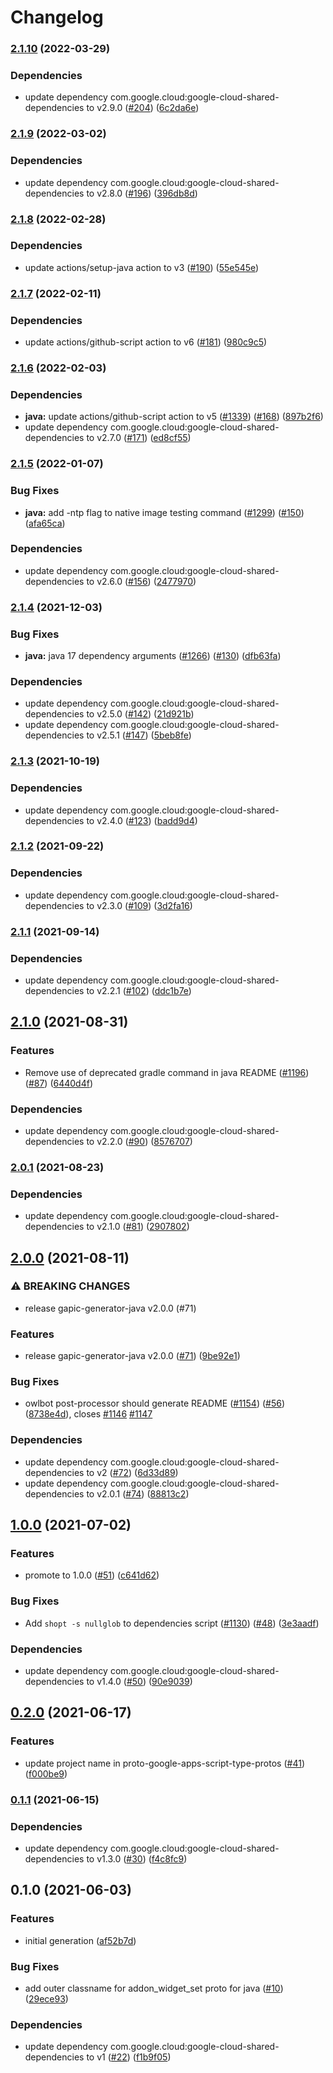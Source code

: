 # Changelog

### [2.1.10](https://github.com/googleapis/java-gsuite-addons/compare/v2.1.9...v2.1.10) (2022-03-29)


### Dependencies

* update dependency com.google.cloud:google-cloud-shared-dependencies to v2.9.0 ([#204](https://github.com/googleapis/java-gsuite-addons/issues/204)) ([6c2da6e](https://github.com/googleapis/java-gsuite-addons/commit/6c2da6eb8b1dd7e654f8fb13e8e61aeca9e2f6a0))

### [2.1.9](https://github.com/googleapis/java-gsuite-addons/compare/v2.1.8...v2.1.9) (2022-03-02)


### Dependencies

* update dependency com.google.cloud:google-cloud-shared-dependencies to v2.8.0 ([#196](https://github.com/googleapis/java-gsuite-addons/issues/196)) ([396db8d](https://github.com/googleapis/java-gsuite-addons/commit/396db8d54b647b9df005b1c342ff36ddb1a7370b))

### [2.1.8](https://github.com/googleapis/java-gsuite-addons/compare/v2.1.7...v2.1.8) (2022-02-28)


### Dependencies

* update actions/setup-java action to v3 ([#190](https://github.com/googleapis/java-gsuite-addons/issues/190)) ([55e545e](https://github.com/googleapis/java-gsuite-addons/commit/55e545e56f13b414db16306815caac08f0eeedbc))

### [2.1.7](https://github.com/googleapis/java-gsuite-addons/compare/v2.1.6...v2.1.7) (2022-02-11)


### Dependencies

* update actions/github-script action to v6 ([#181](https://github.com/googleapis/java-gsuite-addons/issues/181)) ([980c9c5](https://github.com/googleapis/java-gsuite-addons/commit/980c9c56eb6d53e82a274dd519c88d5a95c2acb2))

### [2.1.6](https://github.com/googleapis/java-gsuite-addons/compare/v2.1.5...v2.1.6) (2022-02-03)


### Dependencies

* **java:** update actions/github-script action to v5 ([#1339](https://github.com/googleapis/java-gsuite-addons/issues/1339)) ([#168](https://github.com/googleapis/java-gsuite-addons/issues/168)) ([897b2f6](https://github.com/googleapis/java-gsuite-addons/commit/897b2f664109b6ce5226224db2a5b0ff5570a5ce))
* update dependency com.google.cloud:google-cloud-shared-dependencies to v2.7.0 ([#171](https://github.com/googleapis/java-gsuite-addons/issues/171)) ([ed8cf55](https://github.com/googleapis/java-gsuite-addons/commit/ed8cf55e06c2b2f154675246024d4a01bc7f71c7))

### [2.1.5](https://www.github.com/googleapis/java-gsuite-addons/compare/v2.1.4...v2.1.5) (2022-01-07)


### Bug Fixes

* **java:** add -ntp flag to native image testing command ([#1299](https://www.github.com/googleapis/java-gsuite-addons/issues/1299)) ([#150](https://www.github.com/googleapis/java-gsuite-addons/issues/150)) ([afa65ca](https://www.github.com/googleapis/java-gsuite-addons/commit/afa65caa8c10e491b3ae2e11627349e7a626ad8e))


### Dependencies

* update dependency com.google.cloud:google-cloud-shared-dependencies to v2.6.0 ([#156](https://www.github.com/googleapis/java-gsuite-addons/issues/156)) ([2477970](https://www.github.com/googleapis/java-gsuite-addons/commit/24779701f87c234219599475017650b10d0ce193))

### [2.1.4](https://www.github.com/googleapis/java-gsuite-addons/compare/v2.1.3...v2.1.4) (2021-12-03)


### Bug Fixes

* **java:** java 17 dependency arguments ([#1266](https://www.github.com/googleapis/java-gsuite-addons/issues/1266)) ([#130](https://www.github.com/googleapis/java-gsuite-addons/issues/130)) ([dfb63fa](https://www.github.com/googleapis/java-gsuite-addons/commit/dfb63fa7a1b202b19276b839670c922561d08420))


### Dependencies

* update dependency com.google.cloud:google-cloud-shared-dependencies to v2.5.0 ([#142](https://www.github.com/googleapis/java-gsuite-addons/issues/142)) ([21d921b](https://www.github.com/googleapis/java-gsuite-addons/commit/21d921b64455099175e3945fb132cf7f84a9f778))
* update dependency com.google.cloud:google-cloud-shared-dependencies to v2.5.1 ([#147](https://www.github.com/googleapis/java-gsuite-addons/issues/147)) ([5beb8fe](https://www.github.com/googleapis/java-gsuite-addons/commit/5beb8fed596d7b112809a506d8f67f43705bf794))

### [2.1.3](https://www.github.com/googleapis/java-gsuite-addons/compare/v2.1.2...v2.1.3) (2021-10-19)


### Dependencies

* update dependency com.google.cloud:google-cloud-shared-dependencies to v2.4.0 ([#123](https://www.github.com/googleapis/java-gsuite-addons/issues/123)) ([badd9d4](https://www.github.com/googleapis/java-gsuite-addons/commit/badd9d44cf0589edf33e6ac77ee6cd07ca76db0f))

### [2.1.2](https://www.github.com/googleapis/java-gsuite-addons/compare/v2.1.1...v2.1.2) (2021-09-22)


### Dependencies

* update dependency com.google.cloud:google-cloud-shared-dependencies to v2.3.0 ([#109](https://www.github.com/googleapis/java-gsuite-addons/issues/109)) ([3d2fa16](https://www.github.com/googleapis/java-gsuite-addons/commit/3d2fa160e9ed695838e4e70fa65b18892f90d5bf))

### [2.1.1](https://www.github.com/googleapis/java-gsuite-addons/compare/v2.1.0...v2.1.1) (2021-09-14)


### Dependencies

* update dependency com.google.cloud:google-cloud-shared-dependencies to v2.2.1 ([#102](https://www.github.com/googleapis/java-gsuite-addons/issues/102)) ([ddc1b7e](https://www.github.com/googleapis/java-gsuite-addons/commit/ddc1b7e15ff474b75c4ed4d07a4bc6d3e72747a4))

## [2.1.0](https://www.github.com/googleapis/java-gsuite-addons/compare/v2.0.1...v2.1.0) (2021-08-31)


### Features

* Remove use of deprecated gradle command in java README ([#1196](https://www.github.com/googleapis/java-gsuite-addons/issues/1196)) ([#87](https://www.github.com/googleapis/java-gsuite-addons/issues/87)) ([6440d4f](https://www.github.com/googleapis/java-gsuite-addons/commit/6440d4fe48477583555c0f433736d7a7835a5749))


### Dependencies

* update dependency com.google.cloud:google-cloud-shared-dependencies to v2.2.0 ([#90](https://www.github.com/googleapis/java-gsuite-addons/issues/90)) ([8576707](https://www.github.com/googleapis/java-gsuite-addons/commit/8576707927d29ebf549677ae1cfca12c53180ec6))

### [2.0.1](https://www.github.com/googleapis/java-gsuite-addons/compare/v2.0.0...v2.0.1) (2021-08-23)


### Dependencies

* update dependency com.google.cloud:google-cloud-shared-dependencies to v2.1.0 ([#81](https://www.github.com/googleapis/java-gsuite-addons/issues/81)) ([2907802](https://www.github.com/googleapis/java-gsuite-addons/commit/2907802ab800a599d9df31a028b43da450cce0f9))

## [2.0.0](https://www.github.com/googleapis/java-gsuite-addons/compare/v1.0.0...v2.0.0) (2021-08-11)


### ⚠ BREAKING CHANGES

* release gapic-generator-java v2.0.0 (#71)

### Features

* release gapic-generator-java v2.0.0 ([#71](https://www.github.com/googleapis/java-gsuite-addons/issues/71)) ([9be92e1](https://www.github.com/googleapis/java-gsuite-addons/commit/9be92e19e4868fd98b153fc522b4cdc775463959))


### Bug Fixes

* owlbot post-processor should generate README ([#1154](https://www.github.com/googleapis/java-gsuite-addons/issues/1154)) ([#56](https://www.github.com/googleapis/java-gsuite-addons/issues/56)) ([8738e4d](https://www.github.com/googleapis/java-gsuite-addons/commit/8738e4d69283e926eb3e094a856c3d50885a88a2)), closes [#1146](https://www.github.com/googleapis/java-gsuite-addons/issues/1146) [#1147](https://www.github.com/googleapis/java-gsuite-addons/issues/1147)


### Dependencies

* update dependency com.google.cloud:google-cloud-shared-dependencies to v2 ([#72](https://www.github.com/googleapis/java-gsuite-addons/issues/72)) ([6d33d89](https://www.github.com/googleapis/java-gsuite-addons/commit/6d33d897ce2ed7c1e7dc8f3a145bb280b3ae7883))
* update dependency com.google.cloud:google-cloud-shared-dependencies to v2.0.1 ([#74](https://www.github.com/googleapis/java-gsuite-addons/issues/74)) ([88813c2](https://www.github.com/googleapis/java-gsuite-addons/commit/88813c2786dfffab0b2fc0f2bf33c6b0117a2531))

## [1.0.0](https://www.github.com/googleapis/java-gsuite-addons/compare/v0.2.0...v1.0.0) (2021-07-02)


### Features

* promote to 1.0.0 ([#51](https://www.github.com/googleapis/java-gsuite-addons/issues/51)) ([c641d62](https://www.github.com/googleapis/java-gsuite-addons/commit/c641d6212c4d76bcd127b402db2061e41c501417))


### Bug Fixes

* Add `shopt -s nullglob` to dependencies script ([#1130](https://www.github.com/googleapis/java-gsuite-addons/issues/1130)) ([#48](https://www.github.com/googleapis/java-gsuite-addons/issues/48)) ([3e3aadf](https://www.github.com/googleapis/java-gsuite-addons/commit/3e3aadf2dba614946aaab67b17dec27b604c9b61))


### Dependencies

* update dependency com.google.cloud:google-cloud-shared-dependencies to v1.4.0 ([#50](https://www.github.com/googleapis/java-gsuite-addons/issues/50)) ([90e9039](https://www.github.com/googleapis/java-gsuite-addons/commit/90e90399eced4f4f7bf2170cb4b7b4cfb3bfdc45))

## [0.2.0](https://www.github.com/googleapis/java-gsuite-addons/compare/v0.1.1...v0.2.0) (2021-06-17)


### Features

* update project name in proto-google-apps-script-type-protos ([#41](https://www.github.com/googleapis/java-gsuite-addons/issues/41)) ([f000be9](https://www.github.com/googleapis/java-gsuite-addons/commit/f000be9185c28c41ed4fd8e0f523e36cae4a4268))

### [0.1.1](https://www.github.com/googleapis/java-gsuite-addons/compare/v0.1.0...v0.1.1) (2021-06-15)


### Dependencies

* update dependency com.google.cloud:google-cloud-shared-dependencies to v1.3.0 ([#30](https://www.github.com/googleapis/java-gsuite-addons/issues/30)) ([f4c8fc9](https://www.github.com/googleapis/java-gsuite-addons/commit/f4c8fc9a3be6944d7749ad16d6ebb22f24367532))

## 0.1.0 (2021-06-03)


### Features

* initial generation ([af52b7d](https://www.github.com/googleapis/java-gsuite-addons/commit/af52b7dc4936599ab3ded39d5e134d482de6a6a3))


### Bug Fixes

* add outer classname for addon_widget_set proto for java ([#10](https://www.github.com/googleapis/java-gsuite-addons/issues/10)) ([29ece93](https://www.github.com/googleapis/java-gsuite-addons/commit/29ece93891ad1f6673f7692a2cade58cbde2758c))


### Dependencies

* update dependency com.google.cloud:google-cloud-shared-dependencies to v1 ([#22](https://www.github.com/googleapis/java-gsuite-addons/issues/22)) ([f1b9f05](https://www.github.com/googleapis/java-gsuite-addons/commit/f1b9f0544d6c1d738280cfd2723638cc54936bf9))
